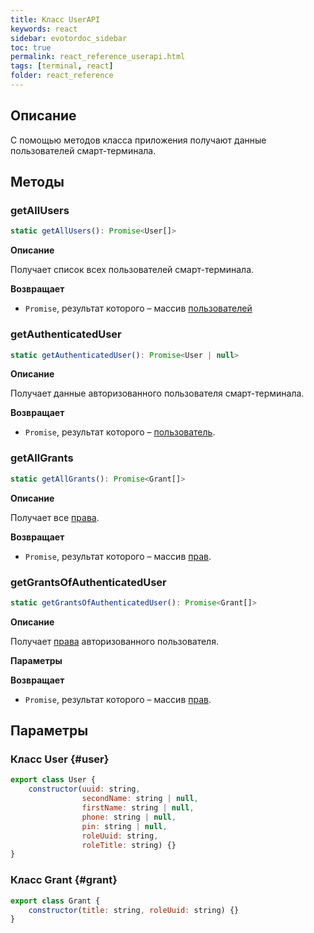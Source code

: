 ```yaml
---
title: Класс UserAPI
keywords: react
sidebar: evotordoc_sidebar
toc: true
permalink: react_reference_userapi.html
tags: [terminal, react]
folder: react_reference
---
```


## Описание

С помощью методов класса приложения получают данные пользователей смарт-терминала.

## Методы

### getAllUsers

```js
static getAllUsers(): Promise<User[]>
```

**Описание**

Получает список всех пользователей смарт-терминала.

**Возвращает**

* `Promise`, результат которого –  массив [пользователей](./react_reference_userapi.html#user)

### getAuthenticatedUser

```js
static getAuthenticatedUser(): Promise<User | null>
```

**Описание**

Получает данные авторизованного пользователя смарт-терминала.

**Возвращает**

* `Promise`, результат которого – [пользователь](./react_reference_userapi.html#user).

### getAllGrants

```js
static getAllGrants(): Promise<Grant[]>
```

**Описание**

Получает все [права](./doc_app_grants.html).

**Возвращает**

* `Promise`, результат которого – массив [прав](./react_reference_userapi.html#grant).

### getGrantsOfAuthenticatedUser

```js
static getGrantsOfAuthenticatedUser(): Promise<Grant[]>
```

**Описание**

Получает [права](./doc_app_grants.html) авторизованного пользователя.

**Параметры**

**Возвращает**

* `Promise`, результат которого – массив [прав](./react_reference_userapi.html#grant).

## Параметры

### Класс User {#user}

```js
export class User {
    constructor(uuid: string,
                secondName: string | null,
                firstName: string | null,
                phone: string | null,
                pin: string | null,
                roleUuid: string,
                roleTitle: string) {}
}
```

### Класс Grant {#grant}

```js
export class Grant {
    constructor(title: string, roleUuid: string) {}
}
```
